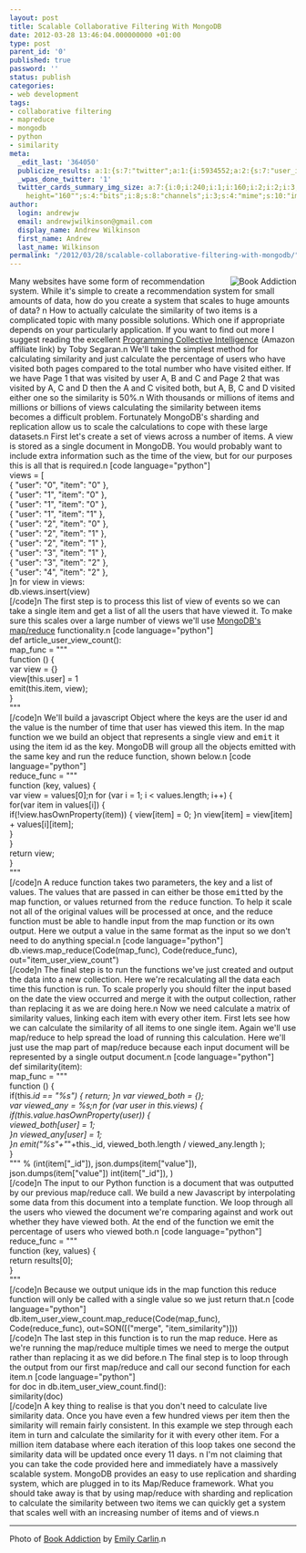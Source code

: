```yaml
---
layout: post
title: Scalable Collaborative Filtering With MongoDB
date: 2012-03-28 13:46:04.000000000 +01:00
type: post
parent_id: '0'
published: true
password: ''
status: publish
categories:
- web development
tags:
- collaborative filtering
- mapreduce
- mongodb
- python
- similarity
meta:
  _edit_last: '364050'
  publicize_results: a:1:{s:7:"twitter";a:1:{i:5934552;a:2:{s:7:"user_id";s:10:"andrew_j_w";s:7:"post_id";s:18:"184984708529143808";}}}
  _wpas_done_twitter: '1'
  twitter_cards_summary_img_size: a:7:{i:0;i:240;i:1;i:160;i:2;i:2;i:3;s:24:"width="240"
    height="160"";s:4:"bits";i:8;s:8:"channels";i:3;s:4:"mime";s:10:"image/jpeg";}
author:
  login: andrewjw
  email: andrewjwilkinson@gmail.com
  display_name: Andrew Wilkinson
  first_name: Andrew
  last_name: Wilkinson
permalink: "/2012/03/28/scalable-collaborative-filtering-with-mongodb/"
---
```

<a href="http://www.flickr.com/photos/emiline220/4340980647/"><img style="float:right;border:0;" src="{{ site.baseurl }}/assets/4340980647_3436e703ed_m.jpg" alt="Book Addiction" /></a>Many websites have some form of recommendation system. While it's simple to create a recommendation system for small amounts of data, how do you create a system that scales to huge amounts of data? n
How to actually calculate the similarity of two items is a complicated topic with many possible solutions. Which one if appropriate depends on your particularly application. If you want to find out more I suggest reading the excellent <a href="http://www.amazon.co.uk/gp/product/0596529325/ref=as_li_ss_tl?ie=UTF8&amp;tag=indiegicouk-21&amp;linkCode=as2&amp;camp=1634&amp;creative=19450&amp;creativeASIN=0596529325">Programming Collective Intelligence</a><img src="{{ site.baseurl }}/assets/ir?t=indiegicouk-21&amp;l=as2&amp;o=2&amp;a=0596529325" width="1" height="1" border="0" alt="" style="border:none!important;margin:0!important;" /> (Amazon affiliate link) by Toby Segaran.n
We'll take the simplest method for calculating similarity and just calculate the percentage of users who have visited both pages compared to the total number who have visited either. If we have Page 1 that was visited by user A, B and C and Page 2 that was visited by A, C and D then the A and C visited both, but A, B, C and D visited either one so the similarity is 50%.n
With thousands or millions of items and millions or billions of views calculating the similarity between items becomes a difficult problem. Fortunately MongoDB's sharding and replication allow us to scale the calculations to cope with these large datasets.n
First let's create a set of views across a number of items. A view is stored as a single document in MongoDB. You would probably want to include extra information such as the time of the view, but for our purposes this is all that is required.n
[code language="python"]<br />
views = [<br />
        { &quot;user&quot;: &quot;0&quot;, &quot;item&quot;: &quot;0&quot; },<br />
        { &quot;user&quot;: &quot;1&quot;, &quot;item&quot;: &quot;0&quot; },<br />
        { &quot;user&quot;: &quot;1&quot;, &quot;item&quot;: &quot;0&quot; },<br />
        { &quot;user&quot;: &quot;1&quot;, &quot;item&quot;: &quot;1&quot; },<br />
        { &quot;user&quot;: &quot;2&quot;, &quot;item&quot;: &quot;0&quot; },<br />
        { &quot;user&quot;: &quot;2&quot;, &quot;item&quot;: &quot;1&quot; },<br />
        { &quot;user&quot;: &quot;2&quot;, &quot;item&quot;: &quot;1&quot; },<br />
        { &quot;user&quot;: &quot;3&quot;, &quot;item&quot;: &quot;1&quot; },<br />
        { &quot;user&quot;: &quot;3&quot;, &quot;item&quot;: &quot;2&quot; },<br />
        { &quot;user&quot;: &quot;4&quot;, &quot;item&quot;: &quot;2&quot; },<br />
    ]n
for view in views:<br />
    db.views.insert(view)<br />
[/code]n
The first step is to process this list of view of events so we can take a single item and get a list of all the users that have viewed it. To make sure this scales over a large number of views we'll use <a href="http://www.mongodb.org/display/DOCS/MapReduce">MongoDB's map/reduce</a> functionality.n
[code language="python"]<br />
def article_user_view_count():<br />
    map_func = &quot;&quot;&quot;<br />
function () {<br />
    var view = {}<br />
    view[this.user] = 1<br />
    emit(this.item, view);<br />
}<br />
&quot;&quot;&quot;<br />
[/code]n
We'll build a javascript Object where the keys are the user id and the value is the number of time that user has viewed this item. In the map function we we build an object that represents a single view and <tt>emit</tt> it using the item id as the key. MongoDB will group all the objects emitted with the same key and run the reduce function, shown below.n
[code language="python"]<br />
    reduce_func = &quot;&quot;&quot;<br />
function (key, values) {<br />
    var view = values[0];n
    for (var i = 1; i &lt; values.length; i++) {<br />
        for(var item in values[i]) {<br />
            if(!view.hasOwnProperty(item)) { view[item] = 0; }n
            view[item] = view[item] + values[i][item];<br />
        }<br />
    }<br />
    return view;<br />
}<br />
&quot;&quot;&quot;<br />
[/code]n
A reduce function takes two parameters, the key and a list of values. The values that are passed in can either be those <tt>emit</tt>ted by the map function, or values returned from the <tt>reduce</tt> function. To help it scale not all of the original values will be processed at once, and the reduce function must be able to handle input from the map function or its own output. Here we output a value in the same format as the input so we don't need to do anything special.n
[code language="python"]<br />
    db.views.map_reduce(Code(map_func), Code(reduce_func), out=&quot;item_user_view_count&quot;)<br />
[/code]n
The final step is to run the functions we've just created and output the data into a new collection. Here we're recalculating all the data each time this function is run. To scale properly you should filter the input based on the date the view occurred and merge it with the output collection, rather than replacing it as we are doing here.n
Now we need calculate a matrix of similarity values, linking each item with every other item. First lets see how we can calculate the similarity of all items to one single item. Again we'll use map/reduce to help spread the load of running this calculation. Here we'll just use the map part of map/reduce because each input document will be represented by a single output document.n
[code language="python"]<br />
def similarity(item):<br />
    map_func = &quot;&quot;&quot;<br />
function () {<br />
    if(this._id == &quot;%s&quot;) { return; }n
    var viewed_both = {};<br />
    var viewed_any = %s;n
    for (var user in this.views) {<br />
        if(this.value.hasOwnProperty(user)) {<br />
            viewed_both[user] = 1;<br />
        }n
        viewed_any[user] = 1;<br />
     }n
     emit(&quot;%s&quot;+&quot;_&quot;+this._id, viewed_both.length / viewed_any.length );<br />
}<br />
&quot;&quot;&quot; % (int(item[&quot;_id&quot;]), json.dumps(item[&quot;value&quot;]), json.dumps(item[&quot;value&quot;]) int(item[&quot;_id&quot;]), )<br />
[/code]n
The input to our Python function is a document that was outputted by our previous map/reduce call. We build a new Javascript by interpolating some data from this document into a template function. We loop through all the users who viewed the document we're comparing against and work out whether they have viewed both. At the end of the function we emit the percentage of users who viewed both.n
[code language="python"]<br />
    reduce_func = &quot;&quot;&quot;<br />
function (key, values) {<br />
    return results[0];<br />
}<br />
&quot;&quot;&quot;<br />
[/code]n
    Because we output unique ids in the map function this reduce function will only be called with a single value so we just return that.n
[code language="python"]<br />
    db.item_user_view_count.map_reduce(Code(map_func), Code(reduce_func), out=SON([(&quot;merge&quot;, &quot;item_similarity&quot;)]))<br />
[/code]n
The last step in this function is to run the map reduce. Here as we're running the map/reduce multiple times we need to merge the output rather than replacing it as we did before.n
The final step is to loop through the output from our first map/reduce and call our second function for each item.n
[code language="python"]<br />
for doc in db.item_user_view_count.find():<br />
    similarity(doc)<br />
[/code]n
A key thing to realise is that you don't need to calculate live similarity data. Once you have even a few hundred views per item then the similarity will remain fairly consistent. In this example we step through each item in turn and calculate the similarity for it with every other item. For a million item database where each iteration of this loop takes one second the similarity data will be updated once every 11 days. n
I'm not claiming that you can take the code provided here and immediately have a massively scalable system. MongoDB provides an easy to use replication and sharding system, which are plugged in to its Map/Reduce framework. What you should take away is that by using map/reduce with sharding and replication to calculate the similarity between two items we can quickly get a system that scales well with an increasing number of items and of views.n
<hr />
Photo of <a href="http://www.flickr.com/photos/emiline220/4340980647/">Book Addiction</a> by <a href="http://www.flickr.com/photos/emiline220/">Emily Carlin</a>.n
